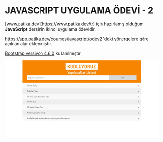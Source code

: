 # JAVASCRIPT UYGULAMA ÖDEVİ - 2

[www.patika.dev](https://www.patika.dev/tr) için hazırlamış olduğum **JavaScript** dersinin ikinci uygulama ödevidir.

https://app.patika.dev/courses/javascript/odev2 'deki yönergelere göre açıklamalar eklenmiştir.

[Bootstrap versiyon 4.6.0](https://getbootstrap.com/docs/4.6/getting-started/introduction/) kullanılmıştır.

![](./JavaScript%20Uygulama%20%C3%96devi%202.jpg)

